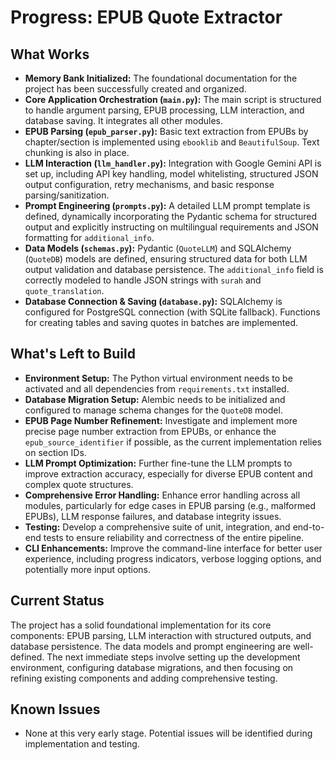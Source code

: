 # Progress: EPUB Quote Extractor

## What Works

*   **Memory Bank Initialized:** The foundational documentation for the project has been successfully created and organized.
*   **Core Application Orchestration (`main.py`):** The main script is structured to handle argument parsing, EPUB processing, LLM interaction, and database saving. It integrates all other modules.
*   **EPUB Parsing (`epub_parser.py`):** Basic text extraction from EPUBs by chapter/section is implemented using `ebooklib` and `BeautifulSoup`. Text chunking is also in place.
*   **LLM Interaction (`llm_handler.py`):** Integration with Google Gemini API is set up, including API key handling, model whitelisting, structured JSON output configuration, retry mechanisms, and basic response parsing/sanitization.
*   **Prompt Engineering (`prompts.py`):** A detailed LLM prompt template is defined, dynamically incorporating the Pydantic schema for structured output and explicitly instructing on multilingual requirements and JSON formatting for `additional_info`.
*   **Data Models (`schemas.py`):** Pydantic (`QuoteLLM`) and SQLAlchemy (`QuoteDB`) models are defined, ensuring structured data for both LLM output validation and database persistence. The `additional_info` field is correctly modeled to handle JSON strings with `surah` and `quote_translation`.
*   **Database Connection & Saving (`database.py`):** SQLAlchemy is configured for PostgreSQL connection (with SQLite fallback). Functions for creating tables and saving quotes in batches are implemented.

## What's Left to Build

*   **Environment Setup:** The Python virtual environment needs to be activated and all dependencies from `requirements.txt` installed.
*   **Database Migration Setup:** Alembic needs to be initialized and configured to manage schema changes for the `QuoteDB` model.
*   **EPUB Page Number Refinement:** Investigate and implement more precise page number extraction from EPUBs, or enhance the `epub_source_identifier` if possible, as the current implementation relies on section IDs.
*   **LLM Prompt Optimization:** Further fine-tune the LLM prompts to improve extraction accuracy, especially for diverse EPUB content and complex quote structures.
*   **Comprehensive Error Handling:** Enhance error handling across all modules, particularly for edge cases in EPUB parsing (e.g., malformed EPUBs), LLM response failures, and database integrity issues.
*   **Testing:** Develop a comprehensive suite of unit, integration, and end-to-end tests to ensure reliability and correctness of the entire pipeline.
*   **CLI Enhancements:** Improve the command-line interface for better user experience, including progress indicators, verbose logging options, and potentially more input options.

## Current Status

The project has a solid foundational implementation for its core components: EPUB parsing, LLM interaction with structured outputs, and database persistence. The data models and prompt engineering are well-defined. The next immediate steps involve setting up the development environment, configuring database migrations, and then focusing on refining existing components and adding comprehensive testing.

## Known Issues

*   None at this very early stage. Potential issues will be identified during implementation and testing.
